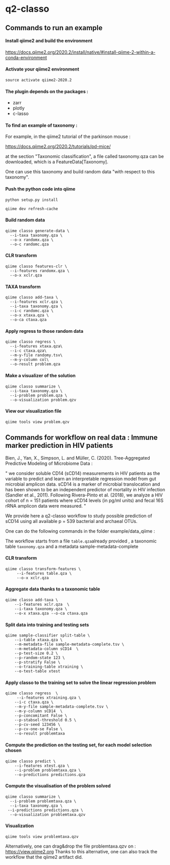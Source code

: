 # q2-classo





## Commands to run an example


#### Install qiime2 and build the environment

https://docs.qiime2.org/2020.2/install/native/#install-qiime-2-within-a-conda-environment

#### Activate your qiime2 environment
```shell
source activate qiime2-2020.2
```

#### The plugin depends on the packages : 

- zarr 
- plotly
- c-lasso








#### To find an example of taxonomy : 

For example, in the qiime2 tutorial of the parkinson mouse : 

https://docs.qiime2.org/2020.2/tutorials/pd-mice/

at the section "Taxonomic classification", a file called taxonomy.qza can be downloaded, which is a FeatureData[Taxonomy]. 

One can use this taxonomy and build random data "with respect to this taxonomy". 


#### Push the python code into qiime
```shell
python setup.py install

qiime dev refresh-cache
```

#### Build random data 
```shell
qiime classo generate-data \
  --i-taxa taxonomy.qza \
  --o-x randomx.qza \
  --o-c randomc.qza
```

#### CLR transform
```shell
qiime classo features-clr \
  --i-features randomx.qza \
  --o-x xclr.qza
```

#### TAXA transform
```shell
qiime classo add-taxa \
  --i-features xclr.qza \
  --i-taxa taxonomy.qza \
  --i-c randomc.qza \
  --o-x xtaxa.qza \
  --o-ca ctaxa.qza
```


#### Apply regress to those random data
```shell
qiime classo regress \
  --i-features xtaxa.qza\
  --i-c ctaxa.qza\
  --m-y-file randomy.tsv\
  --m-y-column col\
  --o-result problem.qza
```

#### Make a visualizer of the solution
```shell
qiime classo summarize \
  --i-taxa taxonomy.qza \
  --i-problem problem.qza \
  --o-visualization problem.qzv
```

#### View our visualization file
```shell
qiime tools view problem.qzv
```


## Commands for workflow on real data : Immune marker prediction in HIV patients


Bien, J., Yan, X., Simpson, L. and Müller, C. (2020). Tree-Aggregated Predictive Modeling of Microbiome Data : 

"
we consider soluble CD14 (sCD14) measurements in HIV patients as the variable to predict and learn an interpretable regression model from gut microbial amplicon data. sCD14 is a marker of microbial translocation and has been shown to be an independent predictor of mortality in HIV infection (Sandler et al., 2011). Following Rivera-Pinto et al. (2018), we analyze a HIV cohort of n = 151 patients where sCD14 levels (in pg/ml units) and fecal 16S rRNA amplicon data were measured.
"

We provide here a q2-classo workflow to study possible prediction of sCD14 using all available p = 539 bacterial and archaeal OTUs. 



One can do the following commands in the folder example/data_qiime : 

The workflow starts from a file ```table.qza```already provided , a taxonomic table ```taxonomy.qza``` and a metadata sample-metadata-complete

#### CLR transform
```shell
qiime classo transform-features \
	 --i-features table.qza \
	 --o-x xclr.qza
```

#### Aggregate data thanks to a taxonomic table
```shell
qiime classo add-taxa \
	--i-features xclr.qza  \
	--i-taxa taxonomy.qza \
	--o-x xtaxa.qza --o-ca ctaxa.qza

```


#### Split data into training and testing sets
```shell
qiime sample-classifier split-table \
	--i-table xtaxa.qza \
	--m-metadata-file sample-metadata-complete.tsv \
	--m-metadata-column sCD14  \
	--p-test-size 0.2 \
	--p-random-state 123 \
	--p-stratify False \
	--o-training-table xtraining \
	--o-test-table xtest
```


#### Apply classo to the training set to solve the linear regression problem
```shell
qiime classo regress  \
	 --i-features xtraining.qza \
	--i-c ctaxa.qza \
	--m-y-file sample-metadata-complete.tsv \
	--m-y-column sCD14  \
	--p-concomitant False \
	--p-stabsel-threshold 0.5 \
	--p-cv-seed 123456 \
	--p-cv-one-se False \
	--o-result problemtaxa
```


#### Compute the prediction on the testing set, for each model selection chosen
```shell
qiime classo predict \
	--i-features xtest.qza \
	--i-problem problemtaxa.qza \
	--o-predictions predictions.qza
```


#### Compute the visualisation of the problem solved
```shell
qiime classo summarize \
  --i-problem problemtaxa.qza \
  --i-taxa taxonomy.qza \
 --i-predictions predictions.qza \
  --o-visualization problemtaxa.qzv
```


#### Visualization 

```shell
qiime tools view problemtaxa.qzv
```

Alternatively, one can drag&drop the file problemtaxa.qzv on : https://view.qiime2.org
Thanks to this alternative, one can also track the workflow that the qiime2 artifact did. 







